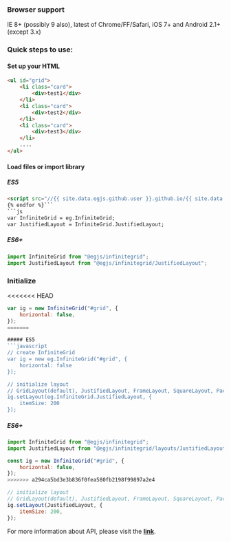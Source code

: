 ### Browser support
IE 8+ (possibly 9 also), latest of Chrome/FF/Safari, iOS 7+ and Android 2.1+ (except 3.x)

### Quick steps to use:


#### Set up your HTML

``` html
<ul id="grid">
    <li class="card">
        <div>test1</div>
    </li>
    <li class="card">
        <div>test2</div>
    </li>
    <li class="card">
        <div>test3</div>
    </li>
    ....
</ul>
```

#### Load files or import library


##### ES5
``` html {% for dist in site.data.egjs.dist %}
<script src="//{{ site.data.egjs.github.user }}.github.io/{{ site.data.egjs.github.repo }}/{{ dist }}"></script>
{% endfor %}```
```js
var InfiniteGrid = eg.InfiniteGrid;
var JustifiedLayout = InfiniteGrid.JustifiedLayout;
```
##### ES6+
```js
import InfiniteGrid from "@egjs/infinitegrid";
import JustifiedLayout from "@egjs/infinitegrid/JustifiedLayout";
```

### Initialize
<<<<<<< HEAD
```javascript
var ig = new InfiniteGrid("#grid", {
    horizontal: false,
});
=======

##### ES5
```javascript
// create InfiniteGrid
var ig = new eg.InfiniteGrid("#grid", {
    horizontal: false
});

// initialize layout
// GridLayout(default), JustifiedLayout, FrameLayout, SquareLayout, PackingLayout
ig.setLayout(eg.InfiniteGrid.JustifiedLayout, {
    itemSize: 200
});
```
##### ES6+
```javascript
import InfiniteGrid from "@egjs/infinitegrid";
import JustifiedLayout from "@egjs/infinitegrid/layouts/JustifiedLayout";

const ig = new InfiniteGrid("#grid", {
    horizontal: false,
});
>>>>>>> a294ca5bd3e3b836f0fea580fb2198f99897a2e4

// initialize layout
// GridLayout(default), JustifiedLayout, FrameLayout, SquareLayout, PackingLayout
ig.setLayout(JustifiedLayout, {
    itemSize: 200,
});
```
For more information about API, please visit the **[link](//naver.github.io/egjs-infinitegrid/release/latest/doc/)**.
